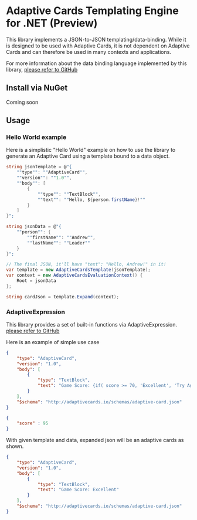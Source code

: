 ﻿# Adaptive Cards Templating Engine for .NET (Preview)

This library implements a JSON-to-JSON templating/data-binding. While it is designed to be used with Adaptive Cards, it is not dependent on Adaptive Cards and can therefore be used in many contexts and applications.

For more information about the data binding language implemented by this library, [please refer to GitHub](https://github.com/microsoft/AdaptiveCards/issues/2448)

## Install via NuGet

Coming soon

## Usage

### Hello World example

Here is a simplistic "Hello World" example on how to use the library to generate an Adaptive Card using a template bound to a data object.

```csharp
string jsonTemplate = @"{
	""type"": ""AdaptiveCard"",
	""version"": ""1.0"",
	""body"": [
		{
			""type"": ""TextBlock"",
			""text"": ""Hello, ${person.firstName}!""
		}
	]
}";

string jsonData = @"{
	""person"": {
		""firstName"": ""Andrew"",
		""lastName"": ""Leader""
	}
}";

// The final JSON, it'll have "text": "Hello, Andrew!" in it!
var template = new AdaptiveCardsTemplate(jsonTemplate);
var context = new AdaptiveCardsEvaluationContext() {
	Root = jsonData
};

string cardJson = template.Expand(context);
```

### AdaptiveExpression 

This library provides a set of built-in functions via AdaptiveExpression. [please refer to GitHub](https://github.com/Microsoft/BotBuilder-Samples/tree/master/experimental/common-expression-language)

Here is an example of simple use case
```json
{
    "type": "AdaptiveCard",
    "version": "1.0",
    "body": [
        {
            "type": "TextBlock",
            "text": "Game Score: {if( score >= 70, 'Excellent', 'Try Again')}"
        }
    ],
    "$schema": "http://adaptivecards.io/schemas/adaptive-card.json"
}

{
    "score" : 95
}
```

With given template and data, expanded json will be an adaptive cards as shown.

```json
{
    "type": "AdaptiveCard",
    "version": "1.0",
    "body": [
        {
            "type": "TextBlock",
            "text": "Game Score: Excellent"
        }
    ],
    "$schema": "http://adaptivecards.io/schemas/adaptive-card.json"
}
```



